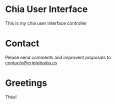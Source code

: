 # Chia User Interface

This is my chia user interface controller

# Contact

Please send comments and improvent proposals to contacto@criptobadia.es

# Greetings

Thks!

